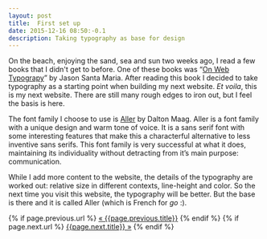 ```yaml
---
layout: post
title:  First set up
date: 2015-12-16 08:50:-0.1
description: Taking typography as base for design
---
```

On the beach, enjoying the sand, sea and sun two weeks ago, I read a few books that I didn't get to before. One of these books was  &ldquo;<a href="http://abookapart.com/products/on-web-typography">On Web Typograpy</a>&rdquo; by Jason Santa Maria. After reading this book I decided to take typography as a starting point when building my next website. <em>Et voila</em>, this is my next website. There are still many rough edges to iron out, but I feel the basis is here.

The font family I choose to use is <a href="https://daltonmaag.com/library/aller">Aller</a> by Dalton Maag. Aller is a font family with a unique design and warm tone of voice. It is a sans serif font with some interesting features that make this a characterful alternative to less inventive sans serifs. This font family is very successful at what it does, maintaining its individuality without detracting from it’s main purpose: communication.

While I add more content to the website, the details of the typography are worked out: relative size in different contexts, line-height and color. So the next time you visit this website, the typography will be better. But the base is there and it is called Aller (which is French for <em>go</em> :).

<div class="PageNavigation">
  {% if page.previous.url %}
    <a class="prev" href="{{page.previous.id}}/">&laquo; {{page.previous.title}}</a>
  {% endif %}
  {% if page.next.url %}
    <a class="next" href="{{page.next.id}}/">{{page.next.title}} &raquo;</a>
  {% endif %}
</div>
